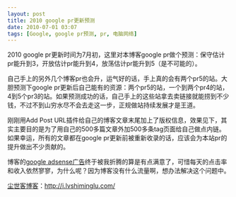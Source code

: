 ```yaml
---
layout: post
title: 2010 google pr更新预测
date: 2010-07-01 03:07
tags: [Google, google pr预测, pr, 电脑网络]
---
```

2010 google pr更新时间为7月初，这里对本博客google pr做个预测：保守估计pr能升到3，开放估计pr能升到4，放荡估计pr能升到5（是不可能的）。

自己手上的另外几个博客pr也会升，运气好的话，手上真的会有两个pr5的站。大胆预测下google pr更新后自己能有的资源：两个pr5的站，一个到两个pr4的站，4到5个pr3的站。如果预测成功的话，自己手上的这些站拿去卖链接就能捞到不少钱，不过不到山穷水尽不会去走这一步，正规做站持续发展才是王道。

刚刚用Add Post URL插件给自己的博客文章末尾加上了版权信息，效果见下，其实主要目的是为了用自己的500多篇文章外加500多条tag页面给自己做点内链。如果幸运，所有的文章都在google pr更新前被重新收录的话，应该会为本站pr的提升做出不少贡献的。

博客的<a href="http://i.lvshiminglu.com/tag/wordpress-google%E5%B9%BF%E5%91%8A" target="_blank">google adsense广告</a>终于被我折腾的算是有点满意了，可惜每天的点击率和收入依然寥寥，为什么呢？因为博客没有什么流量啊，想办法解决这个问题中。

<a href="http://i.lvshiminglu.com/">尘世客博客</a>：<a href="http://i.lvshiminglu.com/">http://i.lvshiminglu.com/</a>

